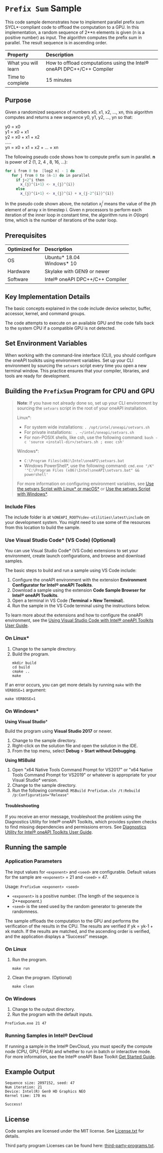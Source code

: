 ﻿# `Prefix Sum` Sample
This code sample demonstrates how to implement parallel prefix sum SYCL*-compliant code to
offload the computation to a GPU. In this implementation, a random sequence of 2**n elements is given (n is a positive number) as input. The algorithm computes the prefix sum in parallel. The result sequence is in ascending order.

| Property                | Description
|:---                     |:---
| What you will learn     | How to offload computations using the Intel® oneAPI DPC++/C++ Compiler
| Time to complete        | 15 minutes

## Purpose
Given a randomized sequence of numbers x0, x1, x2, ..., xn, this algorithm computes and returns
a new sequence y0, y1, y2, ..., yn so that:

y0 = x0 <br>
y1 = x0 + x1 <br>
y2 = x0 + x1 + x2 <br>
..... <br>
yn = x0 + x1 + x2 + ... + xn

The following pseudo code shows how to compute prefix sum in parallel. **n** is power of 2 (1, 2, 4 , 8, 16, ...):

```cpp
for i from 0 to  [log2 n] - 1 do
   for j from 0 to (n-1) do in parallel
     if j<2^i then
       x_{j}^{i+1} <- x_{j}^{i}}
     else
       x_{j}^{i+1} <- x_{j}^{i} + x_{j-2^{i}}^{i}}

```
In the pseudo code shown above, the notation $x_{j}^{i}$ means the value of the jth element of array x in timestep i. Given n processors to perform each iteration of the inner loop in constant time, the algorithm runs in $O(log n)$ time, which is the number of iterations of the outer loop.

## Prerequisites
| Optimized for           | Description
|:---                     |:---
| OS                      | Ubuntu* 18.04 <br> Windows* 10
| Hardware                | Skylake with GEN9 or newer
| Software                | Intel® oneAPI DPC++/C++ Compiler

## Key Implementation Details
The basic concepts explained in the code include device selector, buffer, accessor, kernel, and command groups.

The code attempts to execute on an available GPU and the code falls back to the system CPU if a compatible GPU is not detected.

## Set Environment Variables
When working with the command-line interface (CLI), you should configure the oneAPI toolkits using environment variables. Set up your CLI environment by sourcing the `setvars` script every time you open a new terminal window. This practice ensures that your compiler, libraries, and tools are ready for development.

## Building the `PrefixSum` Program for CPU and GPU
> **Note**: If you have not already done so, set up your CLI
> environment by sourcing  the `setvars` script in the root of your oneAPI installation.
>
> Linux*:
> - For system wide installations: `. /opt/intel/oneapi/setvars.sh`
> - For private installations: ` . ~/intel/oneapi/setvars.sh`
> - For non-POSIX shells, like csh, use the following command: `bash -c 'source <install-dir>/setvars.sh ; exec csh'`
>
> Windows*:
> - `C:\Program Files(x86)\Intel\oneAPI\setvars.bat`
> - Windows PowerShell*, use the following command: `cmd.exe "/K" '"C:\Program Files (x86)\Intel\oneAPI\setvars.bat" && powershell'`
>
> For more information on configuring environment variables, see [Use the setvars Script with Linux* or macOS*](https://www.intel.com/content/www/us/en/develop/documentation/oneapi-programming-guide/top/oneapi-development-environment-setup/use-the-setvars-script-with-linux-or-macos.html) or [Use the setvars Script with Windows*](https://www.intel.com/content/www/us/en/develop/documentation/oneapi-programming-guide/top/oneapi-development-environment-setup/use-the-setvars-script-with-windows.html).

### Include Files
The include folder is at `%ONEAPI_ROOT%\dev-utilities\latest\include` on your development system. You might need to use some of the resources from this location to build the sample.

### Use Visual Studio Code* (VS Code) (Optional)
You can use Visual Studio Code* (VS Code) extensions to set your environment,
create launch configurations, and browse and download samples.

The basic steps to build and run a sample using VS Code include:
 1. Configure the oneAPI environment with the extension **Environment Configurator for Intel® oneAPI Toolkits**.
 2. Download a sample using the extension **Code Sample Browser for Intel® oneAPI Toolkits**.
 3. Open a terminal in VS Code (**Terminal > New Terminal**).
 4. Run the sample in the VS Code terminal using the instructions below.

To learn more about the extensions and how to configure the oneAPI environment, see the 
[Using Visual Studio Code with Intel® oneAPI Toolkits User Guide](https://www.intel.com/content/www/us/en/develop/documentation/using-vs-code-with-intel-oneapi/top.html).

### On Linux*
1. Change to the sample directory.
1. Build the program.
   ```
   mkdir build
   cd build
   cmake ..
   make
   ```
If an error occurs, you can get more details by running `make` with
the `VERBOSE=1` argument:
```
make VERBOSE=1
```

### On Windows* 
**Using Visual Studio***

Build the program using **Visual Studio 2017** or newer.
1. Change to the sample directory.
2. Right-click on the solution file and open the solution in the IDE.
3. From the top menu, select **Debug** > **Start without Debugging**.

**Using MSBuild**
1. Open "x64 Native Tools Command Prompt for VS2017" or "x64 Native Tools Command Prompt for VS2019" or whatever is appropriate for your Visual Studio* version.
2. Change to the sample directory.
3. Run the following command: `MSBuild PrefixSum.sln /t:Rebuild /p:Configuration="Release"`

#### Troubleshooting
If you receive an error message, troubleshoot the problem using the Diagnostics Utility for Intel® oneAPI Toolkits, which provides system checks to find missing
dependencies and permissions errors. See [Diagnostics Utility for Intel® oneAPI Toolkits User Guide](https://www.intel.com/content/www/us/en/develop/documentation/diagnostic-utility-user-guide/top.html).

## Running the sample
### Application Parameters

The input values for `<exponent>` and `<seed>` are configurable. Default values for the sample are `<exponent>` = 21 and `<seed>` = 47.

Usage: `PrefixSum <exponent> <seed>`

- `<exponent>` is a positive number. (The length of the sequence is
2**exponent.)
- `<seed>` is the seed used by the random generator to generate the randomness.

The sample offloads the computation to the GPU and performs the verification
of the results in the CPU. The results are verified if yk = yk-1 + xk match. If the results are matched, and the ascending order is verified, and the application displays a “Success!” message.

### On Linux
1. Run the program.
    ```
    make run
    ```
2. Clean the program. (Optional)
    ```
    make clean
    ```

### On Windows
1. Change to the output directory.
2. Run the program with the default inputs.
```
PrefixSum.exe 21 47
```

### Running Samples in Intel® DevCloud
If running a sample in the Intel® DevCloud, you must specify the compute node (CPU, GPU, FPGA) and whether to run in batch or interactive mode. For more information, see the Intel® oneAPI Base Toolkit [Get Started Guide](https://devcloud.intel.com/oneapi/get_started/).

## Example Output
```
Sequence size: 2097152, seed: 47
Num iteration: 21
Device: Intel(R) Gen9 HD Graphics NEO
Kernel time: 170 ms

Success!
```
## License
Code samples are licensed under the MIT license. See
[License.txt](https://github.com/oneapi-src/oneAPI-samples/blob/master/License.txt) for details.

Third party program Licenses can be found here: [third-party-programs.txt](https://github.com/oneapi-src/oneAPI-samples/blob/master/third-party-programs.txt).